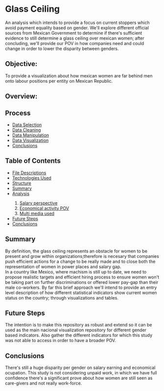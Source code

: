 # Glass Ceiling
An analysis which intends to provide a focus on current stoppers which avoid payment equality based on gender. We'll explore different official sources from Mexican Government to determine if there's sufficient evidence to still determine a glass ceiling over mexican women; after concluding, we'll provide our POV in how companies need and could change in order to lower the disparity between genders.

## Objective:
To provide a visualization about how mexican women are far behind men onto labour positions per entity on Mexican Republic. 

## Overview: 

## Process
* [Data Selection](https://github.com/wer1ix/glassCeiling/tree/main/Data)
* [Data Cleaning](https://github.com/wer1ix/glassCeiling/tree/main/Data_Cleaning_Process)
* [Data Manipulation](https://github.com/wer1ix/glassCeiling/tree/main/Documentation)
* [Data Visualization](https://github.com/wer1ix/glassCeiling/blob/main/Documentation)
* [Conclusions](https://github.com/wer1ix/glassCeiling/blob/main/Documentation/GlassCeiling_LabourPOV.ipynb)

## Table of Contents
<ul> 
<li> <a href="https://github.com/wer1ix/glassCeiling/blob/main/Data/Data_Description.md">File Descriptions</a> </li> 
<li> <a href="https://github.com/wer1ix/glassCeiling/search?l=jupyter-notebook">Technologies Used</a> </li> 
<li> <a href="https://github.com/wer1ix/glassCeiling/blob/main/README.md">Structure</a> </li>
<li> <a href="https://github.com/wer1ix/glassCeiling/edit/main/README.md#summary">Summary</a> </li>
<li> <a href="https://github.com/wer1ix/glassCeiling/tree/main/Documentation">Analysis</a> </li>
  <ol>
  <li> <a href="https://github.com/wer1ix/glassCeiling/blob/main/Documentation/SalaryGrowth_GenderPerYear.ipynb">Salary perspective</a></li>
  <li> <a href="https://github.com/wer1ix/glassCeiling/blob/main/Documentation/EconomicalActivitiesPerFormality_GenderPerYear.ipynb">Economical activity POV</a></li>
  <li> <a href="https://github.com/wer1ix/glassCeiling/tree/main/Media">Multi media used</a></li>
   </ol>
<li> <a href="https://github.com/wer1ix/glassCeiling/edit/main/README.md#future-steps">Future Steps</a> </li>
<li> <a href="https://github.com/wer1ix/glassCeiling/edit/main/README.md#conclusions">Conclusions</a> </li>
</ul>

## Summary
By definition, the glass ceiling represents an obstacle for women to be present and grow within organizations;therefore is necesary that companies push efficient actions for a change to be really made and to close both the representation of women in power places and salary gap. <br />
In a country like Mexico, where machism is still up to date, we need to propose realistic targets and efficient hiring process to ensure women won't be taking part on further discriminations or offered lower pay-gap than their male co-workers.
By far this brief approach we'll intend to provide an entry level description of how different statistical indicators show current women status on the country; through visualizations and tables. 

## Future Steps
The intention is to make this repository as robust and extend so it can be used as the main nacional visualization repository for different gender based indicators. Also gather the different indicators for which this study was not able to access in order to have a broader POV.

## Conclusions
There's still a huge disparity per gender on salary earning and economical ocupation. This study is not considering unpaid work, in which we have full confidence there's a significant prove about how women are still seen as care-givers and not really work-force. 

